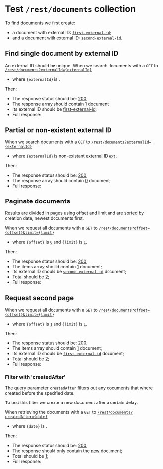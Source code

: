 # Test `/rest/documents` collection

To find documents we first create: 
  
  - a document with external ID: [`first-external-id`](- "#externalId1");
  - and a document with external ID: [`second-external-id`](- "#externalId2").
  
[ ](- "createDocument(#externalId1)")
[ ](- "createDocument(#externalId2)")

## Find single document by external ID
An external ID should be unique. 
When we search documents with a `GET` to [`/rest/documents?externalId={externalId}`](- "#searchEndpoint")

 - where `{externalId}` is [ ](- "ext:embed=code(#externalId1)").

[ ](- "#searchSingle=search(#searchEndpoint, #externalId1)")

Then:

 - The response status should be: [200](- "?=#searchSingle.status");
 - The response array should contain [1](- "?=#searchSingle.documentCount") document;
 - Its external ID should be [first-external-id](- "?=#searchSingle.externalId");
 - Full response:
 
[ ](- "ext:embed=#searchSingle.body")

## Partial or non-existent external ID
When we search documents with a `GET` to [`/rest/documents?externalId={externalId}`](- "#searchEndpoint")

 - where `{externalId}` is non-existant external ID [`ext`](- "#partial").

[ ](- "#searchSingle=search(#searchEndpoint, #partial)")

Then:

 - The response status should be: [200](- "?=#searchSingle.status");
 - The response array should contain [0](- "?=#searchSingle.documentCount") document;
 - Full response:
 
[ ](- "ext:embed=#searchSingle.body")

## Paginate documents
Results are divided in pages using offset and limit and are sorted by creation date, newest documents first.

When we request all documents with a `GET` to [`/rest/documents?offset={offset}&limit={limit}`](- "#searchEndpoint")

 - where `{offset}` is [`0`](- "#offset") and `{limit}` is [`1`](- "#limit").

[ ](- "#firstPage=paginate(#searchEndpoint, #offset, #limit)")

Then:

 - The response status should be: [200](- "?=#firstPage.status");
 - The items array should contain [1](- "?=#firstPage.itemCount") document;
 - Its external ID should be [`second-external-id`](- "?=#firstPage.externalDocumentId") document;
 - Total should be [2](- "?=#firstPage.total");
 - Full response:
 
[ ](- "ext:embed=#firstPage.body")

## Request second page
When we request all documents with a `GET` to [`/rest/documents?offset={offset}&limit={limit}`](- "#searchEndpoint")

 - where `{offset}` is [`1`](- "#offset") and `{limit}` is [`1`](- "#limit").

[ ](- "#secondPage=paginate(#searchEndpoint, #offset, #limit)")

Then:

 - The response status should be: [200](- "?=#secondPage.status");
 - The items array should contain [1](- "?=#secondPage.itemCount") document;
 - Its external ID should be [`first-external-id`](- "?=#secondPage.externalDocumentId") document;
 - Total should be [2](- "?=#secondPage.total");
 - Full response:
 
[ ](- "ext:embed=#secondPage.body")

### Filter with 'createdAfter'
The query parameter `createdAfter` filters out any documents that where created before the specified date. 

To test this filter we create a new document after a certain delay.
[ ](- "#delayedDocumentId=createDocumentWithDelay()")


When retrieving the documents with a `GET` to [`/rest/documents?createdAfter={date}`](- "#getEndpoint")
[ ](- "#date=getCreatedAt(#delayedDocumentId)")

 - where `{date}` is [ ](- "ext:embed=code(#date)").

[ ](- "#paginateResult=filterByCreatedAfter(#getEndpoint, #date, #delayedDocumentId)")

Then:

 - The response status should be: [200](- "?=#paginateResult.status");
 - The response should only contain the [new](- "?=#paginateResult.hasNew") document;
 - Total should be [1](- "?=#paginateResult.total");
 - Full response:

[ ](- "ext:embed=#paginateResult.body")

